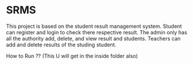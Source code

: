 # SRMS
This project is based on the student result management system.
Student can register and login to check there respective result.
The admin only has all the authority add, delete, and view result and students.
Teachers can add and delete results of the studing student.

How to Run ?? (This U will get in the inside folder also)
